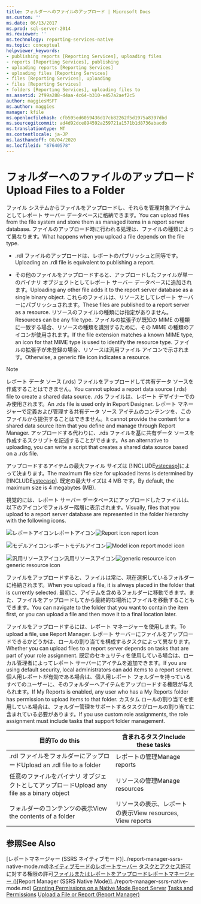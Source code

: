 ```yaml
---
title: フォルダーへのファイルのアップロード | Microsoft Docs
ms.custom: ''
ms.date: 06/13/2017
ms.prod: sql-server-2014
ms.reviewer: ''
ms.technology: reporting-services-native
ms.topic: conceptual
helpviewer_keywords:
- publishing reports [Reporting Services], uploading files
- reports [Reporting Services], publishing
- uploading reports [Reporting Services]
- uploading files [Reporting Services]
- files [Reporting Services], uploading
- files [Reporting Services]
- folders [Reporting Services], uploading files to
ms.assetid: 2f99a288-d4aa-4c64-b310-e457a2aef2c5
author: maggiesMSFT
ms.author: maggies
manager: kfile
ms.openlocfilehash: cfb595ed6059436d17cb82262f5d1975a8397dbd
ms.sourcegitcommit: ad4d92dce894592a259721a1571b1d8736abacdb
ms.translationtype: MT
ms.contentlocale: ja-JP
ms.lasthandoff: 08/04/2020
ms.locfileid: "87640578"
---
```

# <a name="upload-files-to-a-folder"></a><span data-ttu-id="40ecd-102">フォルダーへのファイルのアップロード</span><span class="sxs-lookup"><span data-stu-id="40ecd-102">Upload Files to a Folder</span></span>
  <span data-ttu-id="40ecd-103">ファイル システムからファイルをアップロードし、それらを管理対象アイテムとしてレポート サーバー データベースに格納できます。</span><span class="sxs-lookup"><span data-stu-id="40ecd-103">You can upload files from the file system and store them as managed items in a report server database.</span></span> <span data-ttu-id="40ecd-104">ファイルのアップロード時に行われる処理は、ファイルの種類によって異なります。</span><span class="sxs-lookup"><span data-stu-id="40ecd-104">What happens when you upload a file depends on the file type.</span></span>

-   <span data-ttu-id="40ecd-105">.rdl ファイルのアップロードは、レポートのパブリッシュと同等です。</span><span class="sxs-lookup"><span data-stu-id="40ecd-105">Uploading an .rdl file is equivalent to publishing a report.</span></span>

-   <span data-ttu-id="40ecd-106">その他のファイルをアップロードすると、アップロードしたファイルが単一のバイナリ オブジェクトとしてレポート サーバー データベースに追加されます。</span><span class="sxs-lookup"><span data-stu-id="40ecd-106">Uploading any other file adds it to the report server database as a single binary object.</span></span> <span data-ttu-id="40ecd-107">これらのファイルは、リソースとしてレポート サーバーにパブリッシュされます。</span><span class="sxs-lookup"><span data-stu-id="40ecd-107">These files are published to a report server as a resource.</span></span> <span data-ttu-id="40ecd-108">リソースのファイルの種類には指定がありません。</span><span class="sxs-lookup"><span data-stu-id="40ecd-108">Resources can be any file type.</span></span> <span data-ttu-id="40ecd-109">ファイルの拡張子が既知の MIME の種類に一致する場合、リソースの種類を識別するために、その MIME の種類のアイコンが使用されます。</span><span class="sxs-lookup"><span data-stu-id="40ecd-109">If the file extension matches a known MIME type, an icon for that MIME type is used to identify the resource type.</span></span> <span data-ttu-id="40ecd-110">ファイルの拡張子が未登録の場合、リソースは汎用ファイル アイコンで示されます。</span><span class="sxs-lookup"><span data-stu-id="40ecd-110">Otherwise, a generic file icon indicates a resource.</span></span>

> [!NOTE]
>  <span data-ttu-id="40ecd-111">レポート データ ソース (.rds) ファイルをアップロードして共有データ ソースを作成することはできません。</span><span class="sxs-lookup"><span data-stu-id="40ecd-111">You cannot upload a report data source (.rds) file to create a shared data source.</span></span> <span data-ttu-id="40ecd-112">.rds ファイルは、レポート デザイナーでのみ使用されます。</span><span class="sxs-lookup"><span data-stu-id="40ecd-112">An .rds file is used only in Report Designer.</span></span> <span data-ttu-id="40ecd-113">レポート マネージャーで定義および管理する共有データ ソース アイテムのコンテンツを、このファイルから提供することはできません。</span><span class="sxs-lookup"><span data-stu-id="40ecd-113">It cannot provide the content for a shared data source item that you define and manage through Report Manager.</span></span> <span data-ttu-id="40ecd-114">アップロードする代わりに、.rds ファイルを基に共有データ ソースを作成するスクリプトを記述することができます。</span><span class="sxs-lookup"><span data-stu-id="40ecd-114">As an alternative to uploading, you can write a script that creates a shared data source based on a .rds file.</span></span>

 <span data-ttu-id="40ecd-115">アップロードするアイテムの最大ファイル サイズは [!INCLUDE[vstecasp](../../includes/vstecasp-md.md)]によって決まります。</span><span class="sxs-lookup"><span data-stu-id="40ecd-115">The maximum file size for uploaded items is determined by [!INCLUDE[vstecasp](../../includes/vstecasp-md.md)].</span></span> <span data-ttu-id="40ecd-116">既定の最大サイズは 4 MB です。</span><span class="sxs-lookup"><span data-stu-id="40ecd-116">By default, the maximum size is 4 megabytes (MB).</span></span>

 <span data-ttu-id="40ecd-117">視覚的には、レポート サーバー データベースにアップロードしたファイルは、以下のアイコンでフォルダー階層に表示されます。</span><span class="sxs-lookup"><span data-stu-id="40ecd-117">Visually, files that you upload to a report server database are represented in the folder hierarchy with the following icons.</span></span>

 <span data-ttu-id="40ecd-118">![レポートアイコン](../media/hlp-16doc.gif "[レポート] アイコン")レポートアイコン</span><span class="sxs-lookup"><span data-stu-id="40ecd-118">![Report icon](../media/hlp-16doc.gif "Report icon") report icon</span></span>

 <span data-ttu-id="40ecd-119">![モデルアイコン](../media/model-icon.gif "モデルアイコン")レポートモデルアイコン</span><span class="sxs-lookup"><span data-stu-id="40ecd-119">![Model icon](../media/model-icon.gif "Model icon") report model icon</span></span>

 <span data-ttu-id="40ecd-120">![汎用リソースアイコン](../media/hlp-16file.gif "汎用リソース アイコン")汎用リソースアイコン</span><span class="sxs-lookup"><span data-stu-id="40ecd-120">![generic resource icon](../media/hlp-16file.gif "generic resource icon") generic resource icon</span></span>

 <span data-ttu-id="40ecd-121">ファイルをアップロードすると、ファイルは常に、現在選択しているフォルダーに格納されます。</span><span class="sxs-lookup"><span data-stu-id="40ecd-121">When you upload a file, it is always placed in the folder that is currently selected.</span></span> <span data-ttu-id="40ecd-122">最初に、アイテムを含めるフォルダーに移動できます。また、ファイルをアップロードしてから最終的な場所にファイルを移動することもできます。</span><span class="sxs-lookup"><span data-stu-id="40ecd-122">You can navigate to the folder that you want to contain the item first, or you can upload a file and then move it to a final location later.</span></span>

 <span data-ttu-id="40ecd-123">ファイルをアップロードするには、レポート マネージャーを使用します。</span><span class="sxs-lookup"><span data-stu-id="40ecd-123">To upload a file, use Report Manager.</span></span> <span data-ttu-id="40ecd-124">レポート サーバーにファイルをアップロードできるかどうかは、ロールの割り当てを構成するタスクによって異なります。</span><span class="sxs-lookup"><span data-stu-id="40ecd-124">Whether you can upload files to a report server depends on tasks that are part of your role assignment.</span></span> <span data-ttu-id="40ecd-125">既定のセキュリティを使用している場合は、ローカル管理者によってレポート サーバーにアイテムを追加できます。</span><span class="sxs-lookup"><span data-stu-id="40ecd-125">If you are using default security, local administrators can add items to a report server.</span></span> <span data-ttu-id="40ecd-126">個人用レポートが有効である場合は、個人用レポート フォルダーを持っているすべてのユーザーに、そのフォルダーへアイテムをアップロードする権限が与えられます。</span><span class="sxs-lookup"><span data-stu-id="40ecd-126">If My Reports is enabled, any user who has a My Reports folder has permission to upload items to that folder.</span></span> <span data-ttu-id="40ecd-127">カスタム ロールの割り当てを使用している場合は、フォルダー管理をサポートするタスクがロールの割り当てに含まれている必要があります。</span><span class="sxs-lookup"><span data-stu-id="40ecd-127">If you use custom role assignments, the role assignment must include tasks that support folder management.</span></span>

|<span data-ttu-id="40ecd-128">目的</span><span class="sxs-lookup"><span data-stu-id="40ecd-128">To do this</span></span>|<span data-ttu-id="40ecd-129">含まれるタスク</span><span class="sxs-lookup"><span data-stu-id="40ecd-129">Include these tasks</span></span>|
|----------------|-------------------------|
|<span data-ttu-id="40ecd-130">.rdl ファイルをフォルダーにアップロード</span><span class="sxs-lookup"><span data-stu-id="40ecd-130">Upload an .rdl file to a folder</span></span>|<span data-ttu-id="40ecd-131">レポートの管理</span><span class="sxs-lookup"><span data-stu-id="40ecd-131">Manage reports</span></span>|
|<span data-ttu-id="40ecd-132">任意のファイルをバイナリ オブジェクトとしてアップロード</span><span class="sxs-lookup"><span data-stu-id="40ecd-132">Upload any file as a binary object</span></span>|<span data-ttu-id="40ecd-133">リソースの管理</span><span class="sxs-lookup"><span data-stu-id="40ecd-133">Manage resources</span></span>|
|<span data-ttu-id="40ecd-134">フォルダーのコンテンツの表示</span><span class="sxs-lookup"><span data-stu-id="40ecd-134">View the contents of a folder</span></span>|<span data-ttu-id="40ecd-135">リソースの表示、レポートの表示</span><span class="sxs-lookup"><span data-stu-id="40ecd-135">View resources, View reports</span></span>|

## <a name="see-also"></a><span data-ttu-id="40ecd-136">参照</span><span class="sxs-lookup"><span data-stu-id="40ecd-136">See Also</span></span>
 <span data-ttu-id="40ecd-137">[レポートマネージャー &#40;SSRS ネイティブモード&#41;]../report-manager-ssrs-native-mode.md)[ネイティブモードのレポートサーバー](../security/granting-permissions-on-a-native-mode-report-server.md) [タスクとアクセス許可](../security/tasks-and-permissions.md)に対する権限の許可[ファイルまたはレポートをアップロードレポートマネージャー &#40;&#41;](../reports/upload-a-file-or-report-report-manager.md)</span><span class="sxs-lookup"><span data-stu-id="40ecd-137">[Report Manager  &#40;SSRS Native Mode&#41;]../report-manager-ssrs-native-mode.md) [Granting Permissions on a Native Mode Report Server](../security/granting-permissions-on-a-native-mode-report-server.md) [Tasks and Permissions](../security/tasks-and-permissions.md) [Upload a File or Report &#40;Report Manager&#41;](../reports/upload-a-file-or-report-report-manager.md)</span></span>



